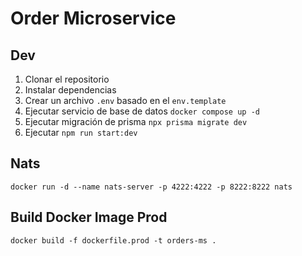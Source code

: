 # Order Microservice

## Dev

1. Clonar el repositorio
2. Instalar dependencias
3. Crear un archivo `.env` basado en el `env.template`
4. Ejecutar servicio de base de datos `docker compose up -d`
5. Ejecutar migración de prisma `npx prisma migrate dev`
6. Ejecutar `npm run start:dev`

## Nats

`docker run -d --name nats-server -p 4222:4222 -p 8222:8222 nats`

## Build Docker Image Prod

```shell
docker build -f dockerfile.prod -t orders-ms .
```